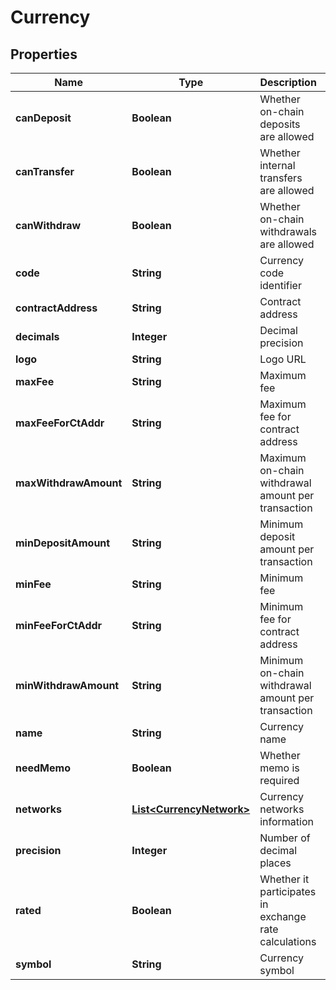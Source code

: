 

# Currency


## Properties

Name | Type | Description | Notes
------------ | ------------- | ------------- | -------------
**canDeposit** | **Boolean** | Whether on-chain deposits are allowed | 
**canTransfer** | **Boolean** | Whether internal transfers are allowed | 
**canWithdraw** | **Boolean** | Whether on-chain withdrawals are allowed | 
**code** | **String** | Currency code identifier | 
**contractAddress** | **String** | Contract address |  [optional]
**decimals** | **Integer** | Decimal precision | 
**logo** | **String** | Logo URL | 
**maxFee** | **String** | Maximum fee | 
**maxFeeForCtAddr** | **String** | Maximum fee for contract address | 
**maxWithdrawAmount** | **String** | Maximum on-chain withdrawal amount per transaction | 
**minDepositAmount** | **String** | Minimum deposit amount per transaction | 
**minFee** | **String** | Minimum fee | 
**minFeeForCtAddr** | **String** | Minimum fee for contract address | 
**minWithdrawAmount** | **String** | Minimum on-chain withdrawal amount per transaction | 
**name** | **String** | Currency name | 
**needMemo** | **Boolean** | Whether memo is required | 
**networks** | [**List&lt;CurrencyNetwork&gt;**](CurrencyNetwork.md) | Currency networks information |  [optional]
**precision** | **Integer** | Number of decimal places | 
**rated** | **Boolean** | Whether it participates in exchange rate calculations | 
**symbol** | **String** | Currency symbol | 



